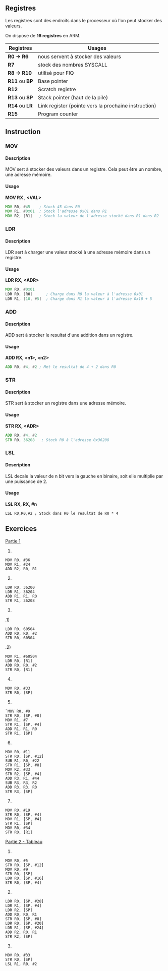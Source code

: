 ## __Registres__

Les registres sont des endroits dans le processeur où l'on peut stocker des valeurs.

On dispose de **16 registres** en ARM.

| Registres         | Usages                                               |
| ----------------- | ---------------------------------------------------- |
| **R0 -> R6**      | nous servent à stocker des valeurs                   |
| **R7**            | stock des nombres SYSCALL                            |
| **R8 -> R10**     | utilisé pour FIQ                                     |
| **R11** ou **BP** | Base pointer                                         |
| **R12**           | Scratch registre                                     |
| **R13** ou **SP** | Stack pointer (haut de la pile)                      |
| **R14** ou **LR** | Link register (pointe vers la prochaine instruction) |
| **R15**           | Program counter                                                     |


## __Instruction__

### __MOV__

#### Description

MOV sert à stocker des valeurs dans un registre. Cela peut être un nombre, une adresse mémoire.

#### Usage

**MOV RX , \<VAL>**
 
```asm
MOV R0, #45    ; Stock 45 dans R0
MOV R1, #0x01  ; Stock l'adresse 0x01 dans R1
MOV R2, [R1]   ; Stock la valeur de l'adresse stocké dans R1 dans R2
```


### __LDR__

#### Description

LDR sert à charger une valeur stocké à une adresse mémoire dans un registre.

#### Usage

**LDR RX, \<ADR>**

```asm
MOV R0, #0x01
LDR R0, [R0]      ; Charge dans R0 la valeur à l'adresse 0x01
LDR R1, [10, #5]  ; Charge dans R1 la valeur à l'adresse 0x10 + 5
```


### __ADD__

#### Description

ADD sert à stocker le resultat d'une addition dans un registre.

#### Usage

**ADD RX, \<n1>, \<n2>**

```asm
ADD R0, #4, #2 ; Met le resultat de 4 + 2 dans R0
```


### __STR__

#### Description

STR sert à stocker un registre dans une adresse mémoire.

#### Usage

**STR RX, \<ADR>**

```asm
ADD R0, #4, #2
STR R0, 36208   ; Stock R0 à l'adresse 0x36208
```


### __LSL__

#### Description

LSL decale la valeur de n bit vers la gauche en binaire, soit elle multiplie par une puissance de 2.

#### Usage

**LSL RX, RX, \#n**

```
LSL R0,R0,#2 ; Stock dans R0 le resultat de R0 * 4
```


## __Exercices__

<u>Partie 1</u>

1)

```
MOV R0, #36
MOV R1, #24
ADD R2, R0, R1
```

2)

```
LDR R0, 36200
LDR R1, 36204
ADD R1, R1, R0
STR R1, 36208
```

3)
.1)

```
LDR R0, 60504
ADD R0, R0, #2
STR R0, 60504
```

.2)

```
MOV R1, #60504
LDR R0, [R1]
ADD R0, R0, #2
STR R0, [R1]
```

4)

```
MOV R0, #33
STR R0, [SP]
```

5)
```
`MOV R0, #9
STR R0, [SP, #8]
MOV R1, #7
STR R1, [SP, #4]
ADD R1, R1, R0
STR R1, [SP]
```

6)

```
MOV R0, #11
STR R0, [SP, #12]
SUB R1, R0, #22
STR R1, [SP, #8]
MOV R2, #33
STR R2, [SP, #4]
ADD R3, R1, #44
SUB R3, R3, R2
ADD R3, R3, R0
STR R3, [SP]
```

7)

```
MOV R0, #19
STR R0, [SP, #4]
MOV R1, [SP, #4]
STR R1, [SP]
MOV R0, #34
STR R0, [R1]
```

<u>Partie 2 - Tableau</u> 

1)

```
MOV R0, #5
STR R0, [SP, #12]
MOV R0, #9
STR R0, [SP]
LDR R0, [SP, #16]
STR R0, [SP, #4]
```

2)

```
LDR R0, [SP, #28]
LDR R1, [SP, #4]
LDR R2, [SP]
ADD R0, R0, R1
STR R0, [SP, #8]
LDR R0, [SP, #20]
LDR R1, [SP, #24]
ADD R2, R0, R1
STR R2, [SP]
```

3)

```
MOV R0, #33
STR R0, [SP]
LSL R1, R0, #2

```